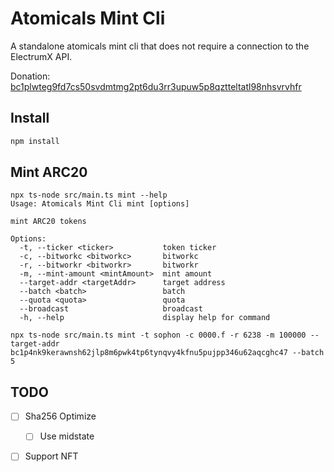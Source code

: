 # Atomicals Mint Cli

A standalone atomicals mint cli that does not require a connection to the ElectrumX API.

Donation: [bc1plwteg9fd7cs50svdmtmg2pt6du3rr3upuw5p8qztteltatl98nhsvrvhfr](https://mempool.space/address/bc1plwteg9fd7cs50svdmtmg2pt6du3rr3upuw5p8qztteltatl98nhsvrvhfr)

## Install

```bash
npm install
```

## Mint ARC20

```
npx ts-node src/main.ts mint --help
Usage: Atomicals Mint Cli mint [options]

mint ARC20 tokens

Options:
  -t, --ticker <ticker>           token ticker
  -c, --bitworkc <bitworkc>       bitworkc
  -r, --bitworkr <bitworkr>       bitworkr
  -m, --mint-amount <mintAmount>  mint amount
  --target-addr <targetAddr>      target address
  --batch <batch>                 batch
  --quota <quota>                 quota
  --broadcast                     broadcast
  -h, --help                      display help for command

npx ts-node src/main.ts mint -t sophon -c 0000.f -r 6238 -m 100000 --target-addr bc1p4nk9kerawnsh62jlp8m6pwk4tp6tynqvy4kfnu5pujpp346u62aqcghc47 --batch 5
```

## TODO

- [ ] Sha256 Optimize
  - [ ] Use midstate
  
- [ ] Support NFT

